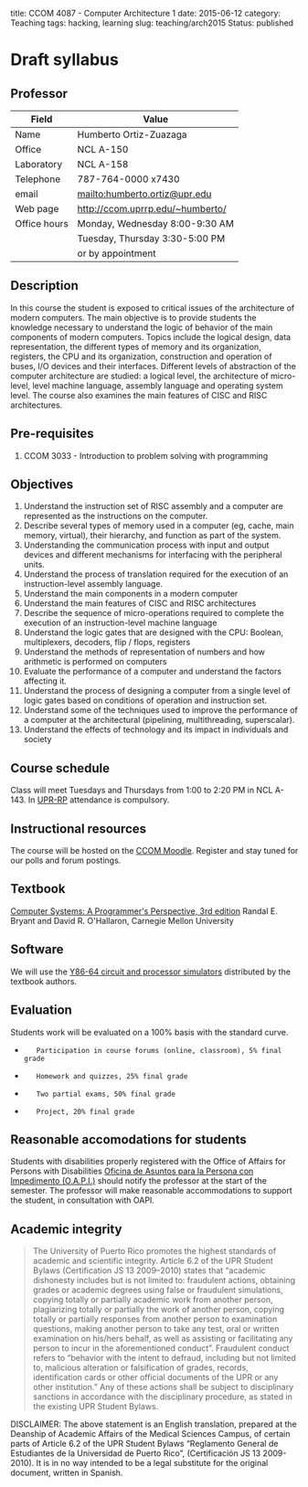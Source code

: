 title: CCOM 4087 - Computer Architecture 1
date: 2015-06-12
category: Teaching
tags: hacking, learning
slug: teaching/arch2015
Status: published

# Draft syllabus

## Professor

| Field        | Value                              |
|--------------|------------------------------------|
| Name         | Humberto Ortiz-Zuazaga             |
| Office       | NCL A-150                          |
| Laboratory   | NCL A-158                          |
| Telephone    | 787-764-0000 x7430                 |
| email        | <mailto:humberto.ortiz@upr.edu>    |
| Web page     | <http://ccom.uprrp.edu/~humberto/> |
| Office hours | Monday, Wednesday 8:00-9:30 AM     |
|              | Tuesday, Thursday 3:30-5:00 PM     |
|              | or by appointment                  |

## Description

In this course the student is exposed to critical issues of the
architecture of modern computers. The main objective is to provide
students the knowledge necessary to understand the logic of behavior
of the main components of modern computers. Topics include the logical
design, data representation, the different types of memory and its
organization, registers, the CPU and its organization, construction
and operation of buses, I/O devices and their interfaces. Different
levels of abstraction of the computer architecture are studied: a
logical level, the architecture of micro-level, level machine
language, assembly language and operating system level. The course
also examines the main features of CISC and RISC architectures.

## Pre-requisites

1. CCOM 3033 - Introduction to problem solving with programming
  
## Objectives

1.  Understand the instruction set of RISC assembly and a computer are
          represented as the instructions on the computer.
1.  Describe several types of memory used in a computer (eg, cache,
          main memory, virtual), their hierarchy, and function as part
          of the system.
1.  Understanding the communication process with input and output
          devices and different mechanisms for interfacing with the
          peripheral units.
1.  Understand the process of translation required for the execution
          of an instruction-level assembly language.
1.  Understand the main components in a modern computer
1.  Understand the main features of CISC and RISC architectures
1.  Describe the sequence of micro-operations required to complete the
          execution of an instruction-level machine language
1.  Understand the logic gates that are designed with the CPU:
          Boolean, multiplexers, decoders, flip / flops, registers
1.  Understand the methods of representation of numbers and how
          arithmetic is performed on computers
1.  Evaluate the performance of a computer and understand the factors
          affecting it.
1.  Understand the process of designing a computer from a single level
          of logic gates based on conditions of operation and
          instruction set.
1.  Understand some of the techniques used to improve the performance
          of a computer at the architectural (pipelining,
          multithreading, superscalar).
1.  Understand the effects of technology and its impact in individuals
          and society

## Course schedule

   Class will meet Tuesdays and Thursdays from 1:00 to 2:20 PM in NCL
   A-143. In [UPR-RP](http://www.uprrp.edu/) attendance is compulsory.

## Instructional resources

The course will be hosted on the <a
href="http://moodle.ccom.uprrp.edu/">CCOM Moodle</a>. Register and
stay tuned for our polls and forum postings.

## Textbook

[Computer Systems: A Programmer's Perspective, 3rd edition](http://csapp.cs.cmu.edu/)
Randal E. Bryant and David R. O'Hallaron, Carnegie Mellon University

## Software

We will use the
[Y86-64 circuit and processor simulators](http://csapp.cs.cmu.edu/3e/sim.tar)
distributed by the textbook authors.

## Evaluation

Students work will be evaluated on a 100% basis with the standard curve.

 -        Participation in course forums (online, classroom), 5% final grade
 -        Homework and quizzes, 25% final grade
 -        Two partial exams, 50% final grade
 -        Project, 20% final grade

## Reasonable accomodations for students

Students with disabilities properly registered with the Office of
Affairs for Persons with Disabilities <a
href="http://estudiantes.uprrp.edu/impedimentos/impedimentos.php">Oficina
de Asuntos para la Persona con Impedimento (O.A.P.I.)</a> should
notify the professor at the start of the semester. The professor will
make reasonable accommodations to support the student, in consultation
with OAPI.

## Academic integrity

> The University of Puerto Rico promotes the highest standards of
> academic and scientific integrity. Article 6.2 of the UPR Student
> Bylaws (Certification JS 13 2009–2010) states that “academic
> dishonesty includes but is not limited to: fraudulent actions,
> obtaining grades or academic degrees using false or fraudulent
> simulations, copying totally or partially academic work from another
> person, plagiarizing totally or partially the work of another
> person, copying totally or partially responses from another person
> to examination questions, making another person to take any test,
> oral or written examination on his/hers behalf, as well as assisting
> or facilitating any person to incur in the aforementioned
> conduct”. Fraudulent conduct refers to “behavior with the intent to
> defraud, including but not limited to, malicious alteration or
> falsification of grades, records, identification cards or other
> official documents of the UPR or any other institution.” Any of
> these actions shall be subject to disciplinary sanctions in
> accordance with the disciplinary procedure, as stated in the
> existing UPR Student Bylaws.

DISCLAIMER: The above statement is an English translation, prepared at
the Deanship of Academic Affairs of the Medical Sciences Campus, of
certain parts of Article 6.2 of the UPR Student Bylaws “Reglamento
General de Estudiantes de la Universidad de Puerto Rico”,
(Certificación JS 13 2009-2010). It is in no way intended to be a
legal substitute for the original document, written in Spanish.
